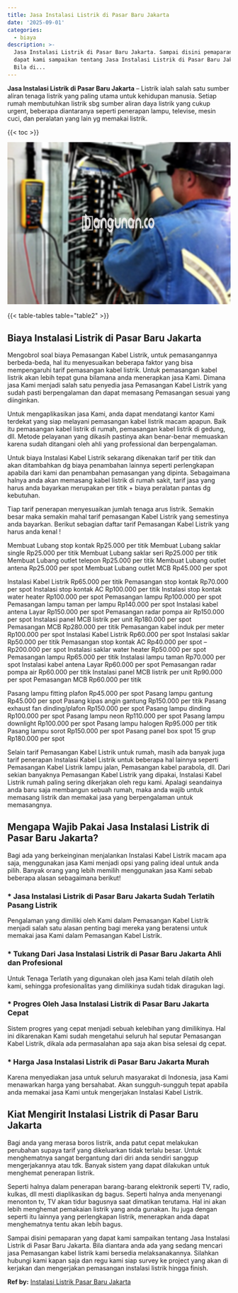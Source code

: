 ```yaml
---
title: Jasa Instalasi Listrik di Pasar Baru Jakarta
date: '2025-09-01'
categories:
  - biaya
description: >-
  Jasa Instalasi Listrik di Pasar Baru Jakarta. Sampai disini pemaparan yang
  dapat kami sampaikan tentang Jasa Instalasi Listrik di Pasar Baru Jakarta.
  Bila di...
---
```


**Jasa Instalasi Listrik di Pasar Baru Jakarta** – Listrik ialah salah satu sumber aliran tenaga listrik yang paling utama untuk kehidupan manusia. Setiap rumah membutuhkan listrik sbg sumber aliran daya listrik yang cukup urgent, beberapa diantaranya seperti penerapan lampu, televise, mesin cuci, dan peralatan yang lain yg memakai listrik.

{{< toc >}}

![Jasa Instalasi Listrik di Pasar Baru Jakarta](/images/instalasi-listrik-murah24.png)

{{< table-tables table="table2" >}}

## Biaya Instalasi Listrik di Pasar Baru Jakarta

Mengobrol soal biaya Pemasangan Kabel Listrik, untuk pemasangannya berbeda-beda, hal itu menyesuaikan beberapa faktor yang bisa mempengaruhi tarif pemasangan kabel listrik. Untuk pemasangan kabel listrik akan lebih tepat guna bilamana anda menerapkan jasa Kami. Dimana jasa Kami menjadi salah satu penyedia jasa Pemasangan Kabel Listrik yang sudah pasti berpengalaman dan dapat memasang Pemasangan sesuai yang diinginkan.

Untuk mengaplikasikan jasa Kami, anda dapat mendatangi kantor Kami terdekat yang siap melayani pemasangan kabel listrik macam apapun. Baik itu pemasangan kabel listrik di rumah, pemasangan kabel listrik di gedung, dll. Metode pelayanan yang dikasih pastinya akan benar-benar memuaskan karena sudah ditangani oleh ahli yang professional dan berpengalaman.

Untuk biaya Instalasi Kabel Listrik sekarang dikenakan tarif per titik dan akan ditambahkan dg biaya penambahan lainnya seperti perlengkapan apabila dari kami dan penambahan pemasangan yang dipinta. Sebagaimana halnya anda akan memasang kabel listrik di rumah sakit, tarif jasa yang harus anda bayarkan merupakan per titik + biaya peralatan pantas dg kebutuhan.

Tiap tarif penerapan menyesuaikan jumlah tenaga arus listrik. Semakin besar maka semakin mahal tarif pemasangan Kabel Listrik yang semestinya anda bayarkan. Berikut sebagian daftar tarif Pemasangan Kabel Listrik yang harus anda kenal !

Membuat Lubang stop kontak Rp25.000 per titik Membuat Lubang saklar single Rp25.000 per titik Membuat Lubang saklar seri Rp25.000 per titik Membuat Lubang outlet telepon Rp25.000 per titik Membuat Lubang outlet antena Rp25.000 per spot Membuat Lubang outlet MCB Rp45.000 per spot

Instalasi Kabel Listrik Rp65.000 per titik Pemasangan stop kontak Rp70.000 per spot Instalasi stop kontak AC Rp100.000 per titik Instalasi stop kontak water heater Rp100.000 per spot Pemasangan lampu Rp100.000 per spot Pemasangan lampu taman per lampu Rp140.000 per spot Instalasi kabel antena Layar Rp150.000 per spot Pemasangan radar pompa air Rp150.000 per spot Instalasi panel MCB listrik per unit Rp180.000 per spot Pemasangan MCB Rp280.000 per titik Pemasangan kabel induk per meter Rp100.000 per spot Instalasi Kabel Listrik Rp60.000 per spot Instalasi saklar Rp50.000 per titik Pemasangan stop kontak AC Rp40.000 per spot – Rp200.000 per spot Instalasi saklar water heater Rp50.000 per spot Pemasangan lampu Rp65.000 per titik Instalasi lampu taman Rp70.000 per spot Instalasi kabel antena Layar Rp60.000 per spot Pemasangan radar pompa air Rp60.000 per titik Instalasi panel MCB listrik per unit Rp90.000 per spot Pemasangan MCB Rp60.000 per titik

Pasang lampu fitting plafon Rp45.000 per spot Pasang lampu gantung Rp45.000 per spot Pasang kipas angin gantung Rp150.000 per titik Pasang exhaust fan dinding/plafon Rp150.000 per spot Pasang lampu dinding Rp100.000 per spot Pasang lampu neon Rp110.000 per spot Pasang lampu downlight Rp100.000 per spot Pasang lampu halogen Rp95.000 per titik Pasang lampu sorot Rp150.000 per spot Pasang panel box spot 15 grup Rp180.000 per spot

Selain tarif Pemasangan Kabel Listrik untuk rumah, masih ada banyak juga tarif penerapan Instalasi Kabel Listrik untuk beberapa hal lainnya seperti Pemasangan Kabel Listrik lampu jalan, Pemasangan kabel parabola, dll. Dari sekian banyaknya Pemasangan Kabel Listrik yang dipakai, Instalasi Kabel Listrik rumah paling sering dikerjakan oleh regu kami. Apalagi seandainya anda baru saja membangun sebuah rumah, maka anda wajib untuk memasang listrik dan memakai jasa yang berpengalaman untuk memasangnya.

## Mengapa Wajib Pakai Jasa Instalasi Listrik di Pasar Baru Jakarta?

Bagi ada yang berkeinginan menjalankan Instalasi Kabel Listrik macam apa saja, menggunakan jasa Kami menjadi opsi yang paling ideal untuk anda pilih. Banyak orang yang lebih memilih menggunakan jasa Kami sebab beberapa alasan sebagaimana berikut!

### \* Jasa Instalasi Listrik di Pasar Baru Jakarta Sudah Terlatih Pasang Listrik

Pengalaman yang dimiliki oleh Kami dalam Pemasangan Kabel Listrik menjadi salah satu alasan penting bagi mereka yang beratensi untuk memakai jasa Kami dalam Pemasangan Kabel Listrik.

### \* Tukang Dari Jasa Instalasi Listrik di Pasar Baru Jakarta Ahli dan Profesional

Untuk Tenaga Terlatih yang digunakan oleh jasa Kami telah dilatih oleh kami, sehingga profesionalitas yang dimilikinya sudah tidak diragukan lagi.

### \* Progres Oleh Jasa Instalasi Listrik di Pasar Baru Jakarta Cepat

Sistem progres yang cepat menjadi sebuah kelebihan yang dimilikinya. Hal ini dikarenakan Kami sudah mengetahui seluruh hal seputar Pemasangan Kabel Listrik, dikala ada permasalahan apa saja akan bisa selesai dg cepat.

### \* Harga Jasa Instalasi Listrik di Pasar Baru Jakarta Murah

Karena menyediakan jasa untuk seluruh masyarakat di Indonesia, jasa Kami menawarkan harga yang bersahabat. Akan sungguh-sungguh tepat apabila anda memakai jasa Kami untuk mengerjakan Instalasi Kabel Listrik.

## Kiat Mengirit Instalasi Listrik di Pasar Baru Jakarta


Bagi anda yang merasa boros listrik, anda patut cepat melakukan perubahan supaya tarif yang dikeluarkan tidak terlalu besar. Untuk menghematnya sangat bergantung dari diri anda sendiri sanggup mengerjakannya atau tdk. Banyak sistem yang dapat dilakukan untuk menghemat penerapan listrik.

Seperti halnya dalam penerapan barang-barang elektronik seperti TV, radio, kulkas, dll mesti diaplikasikan dg bagus. Seperti halnya anda menyenangi menonton tv, TV akan tidur bagusnya saat dimatikan terutama. Hal ini akan lebih menghemat pemakaian listrik yang anda gunakan. Itu juga dengan seperti itu lainnya yang perlengkapan listrik, menerapkan anda dapat menghematnya tentu akan lebih bagus.

Sampai disini pemaparan yang dapat kami sampaikan tentang Jasa Instalasi Listrik di Pasar Baru Jakarta. Bila diantara anda ada yang sedang mencari jasa Pemasangan kabel listrik kami bersedia melaksanakannya. Silahkan hubungi kami kapan saja dan regu kami siap survey ke project yang akan di kerjakan dan mengerjakan pemasangan instalasi listrik hingga finish.

**Ref by:** [Instalasi Listrik Pasar Baru Jakarta](https://id.wikipedia.org/wiki/Instalasi)
